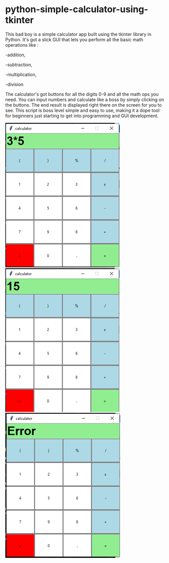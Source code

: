 # python-simple-calculator-using-tkinter
This bad boy is a simple calculator app built using the tkinter library in Python.
It's got a slick GUI that lets you perform all the basic math operations like :

-addition,

-subtraction,

-multiplication, 

-division 

The calculator's got buttons for all the digits 0-9 and all the math ops you need. 
You can input numbers and calculate like a boss by simply clicking on the buttons. 
The end result is displayed right there on the screen for you to see. 
This script is boss level simple and easy to use, making it a dope tool for beginners just starting to get into programming and GUI development.

![res](res/calculator1.PNG)![res](res/calculator2.PNG)![res](res/calculatorerror.PNG)
